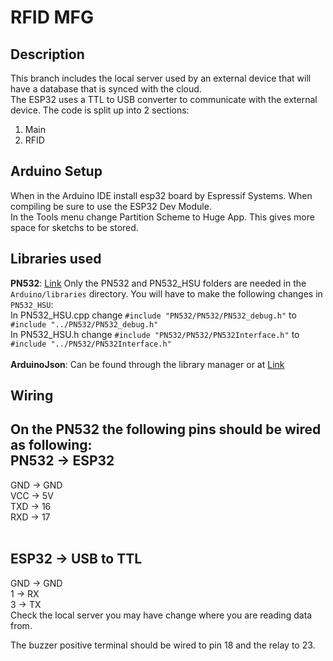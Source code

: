 # RFID MFG

## Description
This branch includes the local server used by an external device that will have a database that is synced with the cloud.\
The ESP32 uses a TTL to USB converter to communicate with the external device. 
The code is split up into 2 sections:
1. Main
2. RFID


## Arduino Setup
When in the Arduino IDE install esp32 board by Espressif Systems. When compiling be sure to use the ESP32 Dev Module.\
In the Tools menu change Partition Scheme to Huge App. This gives more space for sketchs to be stored. 

## Libraries used 
**PN532**: [Link](https://github.com/Seeed-Studio/PN532) Only the PN532 and PN532_HSU folders are needed in the ```Arduino/libraries``` directory. You will have to make the following changes in ```PN532_HSU```:\
In PN532_HSU.cpp change ```#include "PN532/PN532/PN532_debug.h"``` to ```#include "../PN532/PN532_debug.h"``` \
In PN532_HSU.h change ```#include "PN532/PN532/PN532Interface.h"``` to ```#include "../PN532/PN532Interface.h"```
<br></br>
**ArduinoJson**: Can be found through the library manager or at [Link](https://arduinojson.org/?utm_source=meta&utm_medium=library.properties)

## Wiring
On the PN532 the following pins should be wired as following:\
**PN532** -> **ESP32**
---
GND -> GND\
VCC -> 5V\
TXD -> 16\
RXD -> 17
<br></br>

**ESP32** -> **USB to TTL**
---
GND -> GND\
1 -> RX\
3 -> TX\
Check the local server you may have change where you are reading data from. 


The buzzer positive terminal should be wired to pin 18 and the relay to 23.

